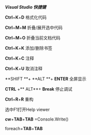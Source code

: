 ***Visual Studio 快捷键***

**Ctrl**+**K**+**D** 格式化代码

**Ctrl**+**M**+**M** 折叠/展开选中代码

**Ctrl**+**M**+**O** 折叠当前文档代码

**Ctrl**+**K**+**K** 添加/删除书签

**Ctrl**+**K**+**C** 注释

**Ctrl**+**K**+**U** 取消注释

**SHIFT **+ **ALT **+ **ENTER** 全屏显示

**CTRL** +** ALT**+ **Break** 停止调试

**Ctrl**+**R**+**R** 重构

选中F1打开Help viewer

**cw**+**TAB**+**TAB** =Console.Write()

foreach+**TAB**+**TAB**

